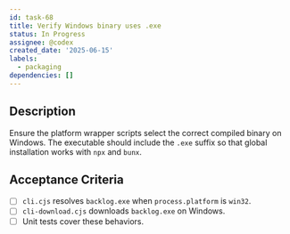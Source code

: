 ```yaml
---
id: task-68
title: Verify Windows binary uses .exe
status: In Progress
assignee: @codex
created_date: '2025-06-15'
labels:
  - packaging
dependencies: []
---
```


## Description
Ensure the platform wrapper scripts select the correct compiled binary on Windows.
The executable should include the `.exe` suffix so that global installation works
with `npx` and `bunx`.

## Acceptance Criteria
- [ ] `cli.cjs` resolves `backlog.exe` when `process.platform` is `win32`.
- [ ] `cli-download.cjs` downloads `backlog.exe` on Windows.
- [ ] Unit tests cover these behaviors.
